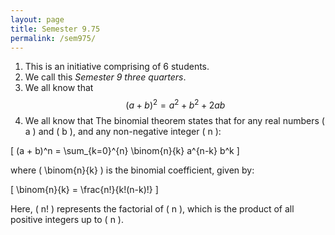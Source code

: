 ```yaml
---
layout: page
title: Semester 9.75
permalink: /sem975/
---
```


1. This is an initiative comprising of 6 students.
2. We call this *Semester 9 three quarters*.
3. We all know that $$(a+b)^2=a^2+b^2+2ab$$
4. We all know that The binomial theorem states that for any real numbers \( a \) and \( b \), and any non-negative integer \( n \):

\[ (a + b)^n = \sum_{k=0}^{n} \binom{n}{k} a^{n-k} b^k \]

where \( \binom{n}{k} \) is the binomial coefficient, given by:

\[ \binom{n}{k} = \frac{n!}{k!(n-k)!} \]

Here, \( n! \) represents the factorial of \( n \), which is the product of all positive integers up to \( n \).

